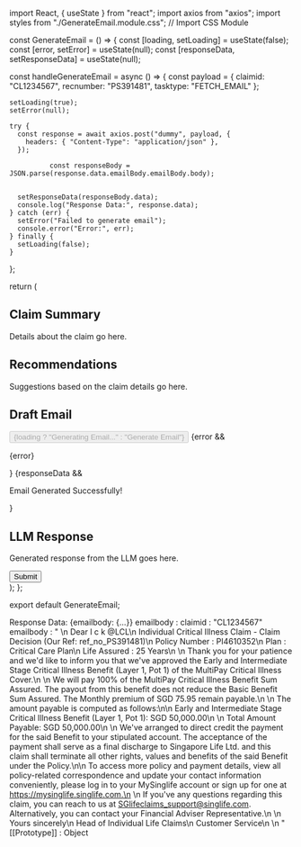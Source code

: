 import React, { useState } from "react";
import axios from "axios";
import styles from "./GenerateEmail.module.css"; // Import CSS Module

const GenerateEmail = () => {
  const [loading, setLoading] = useState(false);
  const [error, setError] = useState(null);
  const [responseData, setResponseData] = useState(null);

  const handleGenerateEmail = async () => {
    const payload = {
      claimid: "CL1234567",
      recnumber: "PS391481",
      tasktype: "FETCH_EMAIL"
    };

    setLoading(true);
    setError(null);

    try {
      const response = await axios.post("dummy", payload, {
        headers: { "Content-Type": "application/json" },
      });
      
              const responseBody = JSON.parse(response.data.emailBody.emailBody.body);


      setResponseData(responseBody.data);
      console.log("Response Data:", response.data);
    } catch (err) {
      setError("Failed to generate email");
      console.error("Error:", err);
    } finally {
      setLoading(false);
    }
  };

  return (
    <div className={styles.container}>
      <div className={styles.leftSection}>
        <div className={styles.sectionWindow}>
          <h2>Claim Summary</h2>
          <p>Details about the claim go here.</p>
        </div>
        <div className={styles.sectionWindow}>
          <h2>Recommendations</h2>
          <p>Suggestions based on the claim details go here.</p>
        </div>
      </div>
      <div className={styles.rightSection}>
        <div className={styles.sectionWindow}>
          <h2>Draft Email</h2>
          <button
            className={styles.generateButton}
            onClick={handleGenerateEmail}
            disabled={loading}
          >
            {loading ? "Generating Email..." : "Generate Email"}
          </button>
          {error && <p className={styles.errorText}>{error}</p>}
          {responseData && <p className={styles.successText}>Email Generated Successfully!</p>}
        </div>
        <div className={styles.sectionWindow}>
          <h2>LLM Response</h2>
          <p>Generated response from the LLM goes here.</p>
        </div>
        <button className={styles.submitButton}>Submit</button>
      </div>
    </div>
  );
};

export default GenerateEmail;



Response Data: {emailbody: {…}}
emailbody
: 
claimid
: 
"CL1234567"
emailbody
: 
"    \n    Dear l c k @LCL\n    Individual Critical Illness Claim - Claim Decision (Our Ref: ref_no_PS391481)\n    Policy Number : PI4610352\n    Plan : Critical Care Plan\n    Life Assured : 25 Years\n    \n    Thank you for your patience and we'd like to inform you that we've approved the Early and Intermediate Stage Critical Illness Benefit (Layer 1, Pot 1) of the MultiPay Critical Illness Cover.\n    \n    We will pay 100% of the MultiPay Critical Illness Benefit Sum Assured. The payout from this benefit does not reduce the Basic Benefit Sum Assured. The Monthly premium of SGD 75.95 remain payable.\n    \n    The amount payable is computed as follows:\n\n    Early and Intermediate Stage Critical Illness Benefit (Layer 1, Pot 1): SGD 50,000.00\n    \n    Total Amount Payable: SGD 50,000.00\n    \n    We've arranged to direct credit the payment for the said Benefit to your stipulated account. The acceptance of the payment shall serve as a final discharge to Singapore Life Ltd. and this claim shall terminate all other rights, values and benefits of the said Benefit under the Policy.\n\n    To access more policy and payment details, view all policy-related correspondence and update your contact information conveniently, please log in to your MySinglife account or sign up for one at https://mysinglife.singlife.com.\n    \n    If you've any questions regarding this claim, you can reach to us at SGlifeclaims_support@singlife.com. Alternatively, you can contact your Financial Adviser Representative.\n    \n    Yours sincerely\n    Head of Individual Life Claims\n    Customer Service\n    \n    "
[[Prototype]]
: 
Object
